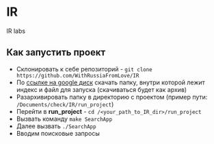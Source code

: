 # IR
IR labs

## Как запустить проект
* Склонировать к себе репозиторий - ```git clone https://github.com/WithRussiaFromLove/IR```
* По [ссылке на google диск](https://drive.google.com/drive/u/0/folders/1muPSseWN12UgfbNvJdjIXOclB42OLdZD) скачать папку, внутри которой лежит индекс и файл для запуска (скачиваться будет как архив)
* Разархивировать папку в директорию с проектом (пример пути: ```/Documents/check/IR/run_project```)
* Перейти в __run_project__ -  ```cd /<your_path_to_IR_dir>/run_project```
* Вызвать команду ```make SearchApp```
* Далее вызвать ```./SearchApp```
* Вводим поисковые запросы
